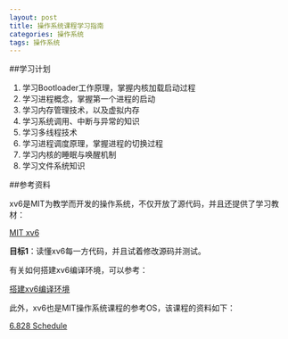 ```yaml
---
layout: post
title: 操作系统课程学习指南
categories: 操作系统
tags: 操作系统
---
```


##学习计划

1. 学习Bootloader工作原理，掌握内核加载启动过程
2. 学习进程概念，掌握第一个进程的启动
3. 学习内存管理技术，以及虚拟内存
4. 学习系统调用、中断与异常的知识
5. 学习多线程技术
6. 学习进程调度原理，掌握进程的切换过程
7. 学习内核的睡眠与唤醒机制
8. 学习文件系统知识

##参考资料

xv6是MIT为教学而开发的操作系统，不仅开放了源代码，并且还提供了学习教材：

[MIT xv6](https://pdos.csail.mit.edu/6.828/2014/xv6.html)

**目标1**：读懂xv6每一方代码，并且试着修改源码并测试。

有关如何搭建xv6编译环境，可以参考：

[搭建xv6编译环境](https://pdos.csail.mit.edu/6.828/2014/tools.html)

此外，xv6也是MIT操作系统课程的参考OS，该课程的资料如下：

[6.828 Schedule](https://pdos.csail.mit.edu/6.828/2014/schedule.html)
